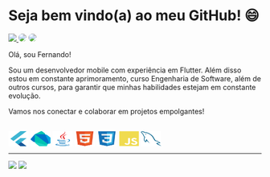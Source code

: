 # Seja bem vindo(a) ao meu GitHub! 😄

<div align="left"> 
<a href="https://www.instagram.com/fcarrascozzo/" target="_blank"><img src="https://img.shields.io/badge/-Instagram-%23E4405F?style=for-the-badge&logo=instagram&logoColor=white"</a>
<a href="https://www.linkedin.com/in/fernandocarrascozzo/" target="_blank"><img src="https://img.shields.io/badge/-LinkedIn-%230077B5?style=for-the-badge&logo=linkedin&logoColor=white" style="border-radius: 30px" target="_blank"></a> 
<a href="https://steamcommunity.com/id/Nandonando12/" target="_blank"><img src="https://img.shields.io/badge/-Steam-black?style=for-the-badge&logo=Steam&logoColor=white" style="border-radius: 30px" target="_blank"></a> 
</div>

Olá, sou Fernando!

Sou um desenvolvedor mobile com experiência em Flutter. Além disso estou em constante aprimoramento, curso Engenharia de Software, além de outros cursos, para garantir que minhas habilidades estejam em constante evolução.

Vamos nos conectar e colaborar em projetos empolgantes!

<div style="display: inline_block"><br>
  <img align="center" alt="Fernando-flutter" height="30" width="40" src="https://raw.githubusercontent.com/devicons/devicon/master/icons/flutter/flutter-original.svg">
  <img align="center" alt="Fernando-dart" height="30" width="40" src="https://raw.githubusercontent.com/devicons/devicon/master/icons/dart/dart-original.svg">
  <img align="center" alt="Fernando-java" height="30" width="40" src="https://raw.githubusercontent.com/devicons/devicon/master/icons/java/java-original.svg">
  <img align="center" alt="Fernando-HTML" height="30" width="40" src="https://raw.githubusercontent.com/devicons/devicon/master/icons/html5/html5-original.svg">
  <img align="center" alt="Fernando-CSS" height="30" width="40" src="https://raw.githubusercontent.com/devicons/devicon/master/icons/css3/css3-original.svg">
  <img align="center" alt="Fernando-Js" height="30" width="40" src="https://raw.githubusercontent.com/devicons/devicon/master/icons/javascript/javascript-plain.svg">
  <img align="center" alt="Fernando-mysql" height="30" width="40" src="https://raw.githubusercontent.com/devicons/devicon/master/icons/mysql/mysql-original.svg">
</div>

---

<div align = "left">
<img height = "250em" src="https://github-readme-stats.vercel.app/api/top-langs/?username=fcarrascozzo&show_icons=true&theme=dracula&count_private=true"/>
<img height = "250em" src="https://github-readme-stats.vercel.app/api?username=fcarrascozzo&show_icons=true&show_icons=true&theme=dracula&count_private=true" />
</div>

